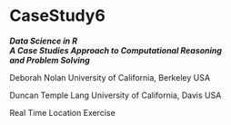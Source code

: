 # CaseStudy6
___Data Science in R<br>
A Case Studies Approach to 
Computational Reasoning  
and Problem Solving___

Deborah Nolan
University of California, Berkeley
USA

Duncan Temple Lang
University of California, Davis
USA

Real Time Location Exercise
